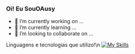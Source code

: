 ### Oi! Eu SouOAusy


- 🔭 I’m currently working on ...
- 🌱 I’m currently learning ...
- 👯 I’m looking to collaborate on ...


Linguagens e tecnologias que utilizo!\n
[![My Skills](https://skillicons.dev/icons?i=github,vscode,mysql,java,idea)](https://skillicons.dev)





